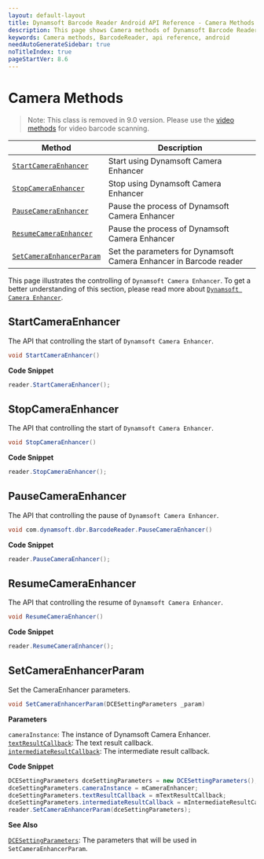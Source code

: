 ```yaml
---
layout: default-layout
title: Dynamsoft Barcode Reader Android API Reference - Camera Methods
description: This page shows Camera methods of Dynamsoft Barcode Reader for Android SDK.
keywords: Camera methods, BarcodeReader, api reference, android
needAutoGenerateSidebar: true
noTitleIndex: true
pageStartVer: 8.6
---
```



# Camera Methods

> Note:
> This class is removed in 9.0 version. Please use the [video methods](primary-video.md) for video barcode scanning.

| Method | Description |
|--------|-------------|
| [`StartCameraEnhancer`](#startcameraenhancer) | Start using Dynamsoft Camera Enhancer |
| [`StopCameraEnhancer`](#stopcameraenhancer) | Stop using Dynamsoft Camera Enhancer |
| [`PauseCameraEnhancer`](#pausecameraenhancer) | Pause the process of Dynamsoft Camera Enhancer |
| [`ResumeCameraEnhancer`](#resumecameraenhancer) | Pause the process of Dynamsoft Camera Enhancer |
| [`SetCameraEnhancerParam`](#setcameraenhancerparam) | Set the parameters for Dynamsoft Camera Enhancer in Barcode reader |

This page illustrates the controlling of `Dynamsoft Camera Enhancer`. To get a better understanding of this section, please read more about [`Dynamsoft Camera Enhancer`](https://www.dynamsoft.com/camera-enhancer/docs/introduction/?ver=latest).

## StartCameraEnhancer

The API that controlling the start of `Dynamsoft Camera Enhancer`.

```java
void StartCameraEnhancer()
```

**Code Snippet**

```java
reader.StartCameraEnhancer();
```

## StopCameraEnhancer

The API that controlling the start of `Dynamsoft Camera Enhancer`.

```java
void StopCameraEnhancer()
```

**Code Snippet**

```java
reader.StopCameraEnhancer();
```

## PauseCameraEnhancer

The API that controlling the pause of `Dynamsoft Camera Enhancer`.

```java
void com.dynamsoft.dbr.BarcodeReader.PauseCameraEnhancer()
```

**Code Snippet**

```java
reader.PauseCameraEnhancer();
```

## ResumeCameraEnhancer

The API that controlling the resume of `Dynamsoft Camera Enhancer`.

```java
void ResumeCameraEnhancer()
```

**Code Snippet**

```java
reader.ResumeCameraEnhancer();
```

## SetCameraEnhancerParam

Set the CameraEnhancer parameters.

```java
void SetCameraEnhancerParam(DCESettingParameters _param)
```

**Parameters**

`cameraInstance`: The instance of Dynamsoft Camera Enhancer.  
[`textResultCallback`](interface.md#textresultcallback): The text result callback.  
[`intermediateResultCallback`](interface.md#intermediateresultcallback): The intermediate result callback.

**Code Snippet**

```java
DCESettingParameters dceSettingParameters = new DCESettingParameters();
dceSettingParameters.cameraInstance = mCameraEnhancer;
dceSettingParameters.textResultCallback = mTextResultCallback;
dceSettingParameters.intermediateResultCallback = mIntermediateResultCallback;
reader.SetCameraEnhancerParam(dceSettingParameters);
```

**See Also**

[`DCESettingParameters`](auxiliary-DCESettingParameters.md): The parameters that will be used in `SetCameraEnhancerParam`.
